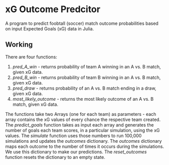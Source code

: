 # xG Outcome Predcitor
 A program to predict foobtall (soccer) match outcome probabilities based on input Expected Goals (xG) data in Julia.

 ## Working
 There are four functions:
 1. _pred\_A\_win_ - returns probability of team A winning in an A vs. B match, given xG data.
 2. _pred\_B\_win_ - returns probability of team B winning in an A vs. B match, given xG data.
 3. _pred\_draw_ - returns probability of an A vs. B match ending in a draw, given xG data.
 4. _most\_likely\_outcome_ - returns the most likely outcome of an A vs. B match, given xG data.


 The functions take two Arrays (one for each team) as parameters - each array contains the xG values of every chance the respective team created. The _predict\_goals_ function takes as input each array and generates the number of goals each team scores, in a particular simulation, using the xG values. The _simulate_ function uses those numbers to run 100,000 simulations and updates the _outcomes_ dictionary. The _outcomes_ dictionary maps each outcome to the number of times it occurs during the simulations. We use this dictionary to make our predictions. The _reset\_outcomes_ function resets the dictionary to an empty state.
